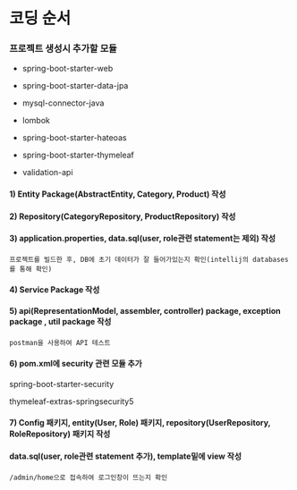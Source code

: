 # 코딩 순서

### 프로젝트 생성시 추가할 모듈
- spring-boot-starter-web
- spring-boot-starter-data-jpa
- mysql-connector-java
- lombok
- spring-boot-starter-hateoas
- spring-boot-starter-thymeleaf

- validation-api


#### 1) Entity Package(AbstractEntity, Category, Product) 작성
#### 2) Repository(CategoryRepository, ProductRepository) 작성
#### 3) application.properties, data.sql(user, role관련 statement는 제외) 작성

`프로젝트를 빌드한 후, DB에 초기 데이터가 잘 들어가있는지 확인(intellij의 databases를 통해 확인)`

#### 4) Service Package 작성

#### 5) api(RepresentationModel, assembler, controller) package, exception package , util package 작성

`postman을 사용하여 API 테스트`

#### 6) pom.xml에 security 관련 모듈 추가
spring-boot-starter-security

thymeleaf-extras-springsecurity5

#### 7) Config 패키지,  entity(User, Role) 패키지,  repository(UserRepository, RoleRepository)  패키지 작성
#### data.sql(user, role관련 statement  추가), template밑에 view 작성

`/admin/home으로 접속하여 로그인창이 뜨는지 확인`
